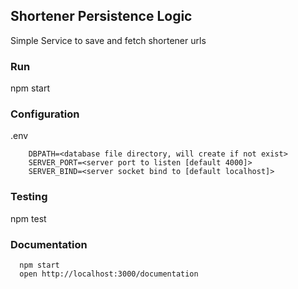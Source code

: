 ##  Shortener Persistence Logic

Simple Service to save and fetch shortener urls

### Run
  npm start


### Configuration

.env

````
    DBPATH=<database file directory, will create if not exist>
    SERVER_PORT=<server port to listen [default 4000]>
    SERVER_BIND=<server socket bind to [default localhost]>
````

### Testing
  npm test


### Documentation

````
  npm start
  open http://localhost:3000/documentation
````
